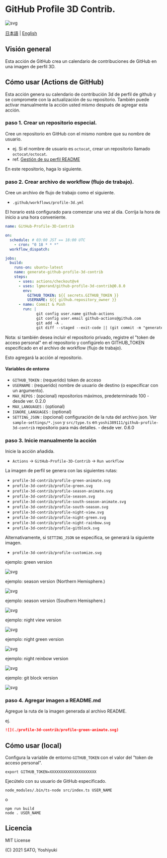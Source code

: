 # GitHub Profile 3D Contrib.

![svg](https://raw.githubusercontent.com/yoshi389111/github-profile-3d-contrib/main/docs/demo/profile-gitblock.svg)

[日本語](./README.ja-jp.md) | [English](/README.md)

## Visión general

Esta acción de GitHub crea un calendario de contribuciones de GitHub en una imagen de perfil 3D.

## Cómo usar (Actions de GitHub)

Esta acción genera su calendario de contribución 3d de perfil de github y se compromete con la actualización de su repositorio.
También puede activar manualmente la acción usted mismo después de agregar esta acción.

### paso 1. Crear un repositorio especial.

Cree un repositorio en GitHub con el mismo nombre que su nombre de usuario.

* ej. Si el nombre de usuario es `octocat`, crear un repositorio llamado `octocat/octocat`.
* ref. [Gestión de su perfil README](https://docs.github.com/es/account-and-profile/setting-up-and-managing-your-github-profile/customizing-your-profile/managing-your-profile-readme)

En este repositorio, haga lo siguiente.

### paso 2. Crear archivo de workflow (flujo de trabajo).

Cree un archivo de flujo de trabajo como el siguiente.

* `.github/workflows/profile-3d.yml`

El horario está configurado para comenzar una vez al día.
Corrija la hora de inicio a una hora conveniente.

```yaml:.github/workflows/profile-3d.yml
name: GitHub-Profile-3D-Contrib

on:
  schedule: # 03:00 JST == 18:00 UTC
    - cron: "0 18 * * *"
  workflow_dispatch:

jobs:
  build:
    runs-on: ubuntu-latest
    name: generate-github-profile-3d-contrib
    steps:
      - uses: actions/checkout@v4
      - uses: lgmorand/github-profile-3d-contrib@0.8.0
        env:
          GITHUB_TOKEN: ${{ secrets.GITHUB_TOKEN }}
          USERNAME: ${{ github.repository_owner }}
      - name: Commit & Push
        run: |
              git config user.name github-actions
              git config user.email github-actions@github.com
              git add -A .
              git diff --staged --exit-code || (git commit -m "generated" && git push)
```

Nota: si también desea incluir el repositorio privado, registre el "token de acceso personal" en el repositorio y configúrelo en GITHUB_TOKEN especificado en el archivo de workflow (flujo de trabajo).

Esto agregará la acción al repositorio.

#### Variables de entorno

* `GITHUB_TOKEN` : (requerido) token de acceso
* `USERNAME` : (requerido) nombre de usuario de destino (o especificar con un argumento).
* `MAX_REPOS` : (opcional) repositorios máximos, predeterminado 100 - desde ver. 0.2.0
* `MAX_LANGUAGES` : (optional) 
* `IGNORE_LANGUAGES` : (optional) 
* `SETTING_JSON` : (opcional) configuración de la ruta del archivo json. Ver `sample-settings/*.json` y `src/type.ts` en `yoshi389111/github-profile-3d-contrib` repositorio para más detalles. - desde ver. 0.6.0

### paso 3. Inicie manualmente la acción

Inicie la acción añadida.

* `Actions` -> `GitHub-Profile-3D-Contrib` -> `Run workflow`

La imagen de perfil se genera con las siguientes rutas:

* `profile-3d-contrib/profile-green-animate.svg`
* `profile-3d-contrib/profile-green.svg`
* `profile-3d-contrib/profile-season-animate.svg`
* `profile-3d-contrib/profile-season.svg`
* `profile-3d-contrib/profile-south-season-animate.svg`
* `profile-3d-contrib/profile-south-season.svg`
* `profile-3d-contrib/profile-night-view.svg`
* `profile-3d-contrib/profile-night-green.svg`
* `profile-3d-contrib/profile-night-rainbow.svg`
* `profile-3d-contrib/profile-gitblock.svg`

Alternativamente, si `SETTING_JSON` se especifica, se generará la siguiente imagen.

* `profile-3d-contrib/profile-customize.svg`

ejemplo: green version

![svg](https://raw.githubusercontent.com/yoshi389111/github-profile-3d-contrib/main/docs/demo/profile-green-animate.svg)

ejemplo: season version (Northern Hemisphere.)

![svg](https://raw.githubusercontent.com/yoshi389111/github-profile-3d-contrib/main/docs/demo/profile-season-animate.svg)

ejemplo: season version (Southern Hemisphere.)

![svg](https://raw.githubusercontent.com/yoshi389111/github-profile-3d-contrib/main/docs/demo/profile-south-season-animate.svg)

ejemplo: night view version

![svg](https://raw.githubusercontent.com/yoshi389111/github-profile-3d-contrib/main/docs/demo/profile-night-view.svg)

ejemplo: night green version

![svg](https://raw.githubusercontent.com/yoshi389111/github-profile-3d-contrib/main/docs/demo/profile-night-green.svg)

ejemplo: night reinbow version

![svg](https://raw.githubusercontent.com/yoshi389111/github-profile-3d-contrib/main/docs/demo/profile-night-rainbow.svg)

ejemplo: git block version

![svg](https://raw.githubusercontent.com/yoshi389111/github-profile-3d-contrib/main/docs/demo/profile-gitblock.svg)

### paso 4. Agregar imagen a README.md

Agregue la ruta de la imagen generada al archivo README.

ej.

```md
![](./profile-3d-contrib/profile-green-animate.svg)
```

## Cómo usar (local)

Configura la variable de entorno `GITHUB_TOKEN` con el valor del "token de acceso personal".

```shell-session
export GITHUB_TOKEN=XXXXXXXXXXXXXXXXXXXXX
```

Ejecútelo con su usuario de GitHub especificado.

```shell-session
node_modules/.bin/ts-node src/index.ts USER_NAME
```

o

```shell-session
npm run build
node . USER_NAME
```

## Licencia

MIT License

(C) 2021 SATO, Yoshiyuki

